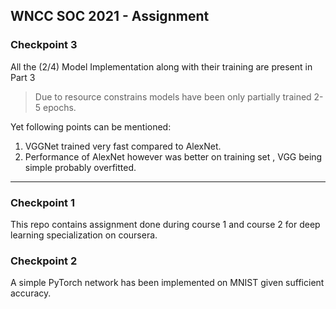 ## WNCC SOC 2021 - Assignment
### Checkpoint 3 
All the (2/4) Model Implementation along with their training are present in Part 3

> Due to resource constrains models have been only partially trained 2-5 epochs.

Yet following points can be mentioned:
1. VGGNet trained very fast compared to AlexNet.
2. Performance of AlexNet however was better on training set , VGG being simple probably overfitted.

---

### Checkpoint 1
This repo contains assignment done during course 1 and course 2 for deep learning specialization on coursera.

### Checkpoint 2
A simple PyTorch network has been implemented on MNIST given sufficient accuracy.
